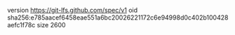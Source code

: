 version https://git-lfs.github.com/spec/v1
oid sha256:e785aacef6458eae551a6bc20026221172c6e94998d0c402b100428aefc1f78c
size 2600
